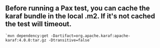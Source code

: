 ## Before running a Pax test, you can cache the karaf bundle in the local .m2. If it's not cached the test will timeout.

    `mvn dependency:get -Dartifact=org.apache.karaf:apache-karaf:4.0.0:tar.gz -Dtransitive=false`